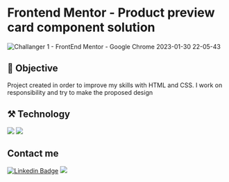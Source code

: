 # Frontend Mentor - Product preview card component solution

![Challanger 1 - FrontEnd Mentor - Google Chrome 2023-01-30 22-05-43](https://user-images.githubusercontent.com/102738785/215633057-6ce812f6-1df8-484c-920f-b7cfadd93292.gif)

## 📌 Objective
Project created in order to improve my skills with HTML and CSS.
I work on responsibility and try to make the proposed design
## ⚒️ Technology
<img src="https://img.shields.io/badge/html5-%23E34F26.svg?style=for-the-badge&logo=html5&logoColor=white"> <img src="https://img.shields.io/badge/css3-%231572B6.svg?style=for-the-badge&logo=css3&logoColor=white">
## Contact me
[![Linkedin Badge](https://img.shields.io/badge/-Linkedin-blue?style=for-the-badge&logo=Linkedin&logoColor=Red&link=https://github.com/Cristhyam-Augusto)](https://www.linkedin.com/in/cristhyam-augusto-75677a232/)
<a href="mailto: cristhyanmoc@gmail.com">
 <img src="https://img.shields.io/badge/Gmail-D14836?style=for-the-badge&logo=gmail&logoColor=white">
</a>

